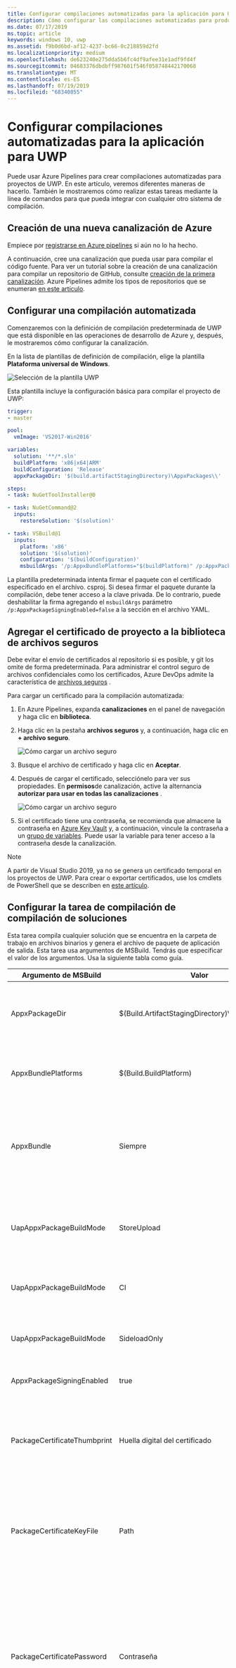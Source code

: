 ```yaml
---
title: Configurar compilaciones automatizadas para la aplicación para UWP
description: Cómo configurar las compilaciones automatizadas para producir paquetes de instalaciones de prueba o paquetes de la Store.
ms.date: 07/17/2019
ms.topic: article
keywords: windows 10, uwp
ms.assetid: f9b0d6bd-af12-4237-bc66-0c218859d2fd
ms.localizationpriority: medium
ms.openlocfilehash: de623240e275dda5b6fc4df9afee31e1adf9fd4f
ms.sourcegitcommit: 04683376dbdbff987601f546f058748442170068
ms.translationtype: MT
ms.contentlocale: es-ES
ms.lasthandoff: 07/19/2019
ms.locfileid: "68340855"
---
```

# <a name="set-up-automated-builds-for-your-uwp-app"></a>Configurar compilaciones automatizadas para la aplicación para UWP

Puede usar Azure Pipelines para crear compilaciones automatizadas para proyectos de UWP. En este artículo, veremos diferentes maneras de hacerlo. También le mostraremos cómo realizar estas tareas mediante la línea de comandos para que pueda integrar con cualquier otro sistema de compilación.

## <a name="create-a-new-azure-pipeline"></a>Creación de una nueva canalización de Azure

Empiece por [registrarse en Azure pipelines](https://docs.microsoft.com/azure/devops/pipelines/get-started/pipelines-sign-up) si aún no lo ha hecho.

A continuación, cree una canalización que pueda usar para compilar el código fuente. Para ver un tutorial sobre la creación de una canalización para compilar un repositorio de GitHub, consulte [creación de la primera canalización](https://docs.microsoft.com/azure/devops/pipelines/get-started-yaml). Azure Pipelines admite los tipos de repositorios que se enumeran [en este artículo](https://docs.microsoft.com/azure/devops/pipelines/repos).

## <a name="set-up-an-automated-build"></a>Configurar una compilación automatizada

Comenzaremos con la definición de compilación predeterminada de UWP que está disponible en las operaciones de desarrollo de Azure y, después, le mostraremos cómo configurar la canalización.

En la lista de plantillas de definición de compilación, elige la plantilla **Plataforma universal de Windows**.

![Selección de la plantilla UWP](images/select-yaml-template.png)

Esta plantilla incluye la configuración básica para compilar el proyecto de UWP:

```yml
trigger:
- master

pool:
  vmImage: 'VS2017-Win2016'

variables:
  solution: '**/*.sln'
  buildPlatform: 'x86|x64|ARM'
  buildConfiguration: 'Release'
  appxPackageDir: '$(build.artifactStagingDirectory)\AppxPackages\\'

steps:
- task: NuGetToolInstaller@0

- task: NuGetCommand@2
  inputs:
    restoreSolution: '$(solution)'

- task: VSBuild@1
  inputs:
    platform: 'x86'
    solution: '$(solution)'
    configuration: '$(buildConfiguration)'
    msbuildArgs: '/p:AppxBundlePlatforms="$(buildPlatform)" /p:AppxPackageDir="$(appxPackageDir)" /p:AppxBundle=Always /p:UapAppxPackageBuildMode=StoreUpload'

```

La plantilla predeterminada intenta firmar el paquete con el certificado especificado en el archivo. csproj. Si desea firmar el paquete durante la compilación, debe tener acceso a la clave privada. De lo contrario, puede deshabilitar la firma agregando el `msbuildArgs` parámetro `/p:AppxPackageSigningEnabled=false` a la sección en el archivo YAML.

## <a name="add-your-project-certificate-to-the-secure-files-library"></a>Agregar el certificado de proyecto a la biblioteca de archivos seguros

Debe evitar el envío de certificados al repositorio si es posible, y git los omite de forma predeterminada. Para administrar el control seguro de archivos confidenciales como los certificados, Azure DevOps admite la característica de [archivos seguros](https://docs.microsoft.com/azure/devops/pipelines/library/secure-files?view=azure-devops) .

Para cargar un certificado para la compilación automatizada:

1. En Azure Pipelines, expanda **canalizaciones** en el panel de navegación y haga clic en **biblioteca**.
2. Haga clic en la pestaña **archivos seguros** y, a continuación, haga clic en **+ archivo seguro**.

    ![Cómo cargar un archivo seguro](images/secure-file1.png)

3. Busque el archivo de certificado y haga clic en **Aceptar**.
4. Después de cargar el certificado, selecciónelo para ver sus propiedades. En **permisos**de canalización, active la alternancia **autorizar para usar en todas las canalizaciones** .

    ![Cómo cargar un archivo seguro](images/secure-file2.png)

5. Si el certificado tiene una contraseña, se recomienda que almacene la contraseña en [Azure Key Vault](https://docs.microsoft.com/azure/key-vault/about-keys-secrets-and-certificates) y, a continuación, vincule la contraseña a un [grupo de variables](https://docs.microsoft.com/azure/devops/pipelines/library/variable-groups). Puede usar la variable para tener acceso a la contraseña desde la canalización.

> [!NOTE]
> A partir de Visual Studio 2019, ya no se genera un certificado temporal en los proyectos de UWP. Para crear o exportar certificados, use los cmdlets de PowerShell que se describen en [este artículo](create-certificate-package-signing.md).

## <a name="configure-the-build-solution-build-task"></a>Configurar la tarea de compilación de compilación de soluciones

Esta tarea compila cualquier solución que se encuentra en la carpeta de trabajo en archivos binarios y genera el archivo de paquete de aplicación de salida. Esta tarea usa argumentos de MSBuild. Tendrás que especificar el valor de los argumentos. Usa la siguiente tabla como guía.

|**Argumento de MSBuild**|**Valor**|**Descripción**|
|--------------------|---------|---------------|
| AppxPackageDir | $(Build.ArtifactStagingDirectory)\AppxPackages | Define la carpeta en la que almacenar los artefactos generados. |
| AppxBundlePlatforms | $(Build.BuildPlatform) | Permite definir las plataformas que se van a incluir en la agrupación. |
| AppxBundle | Siempre | Crea un archivo. msixbundle/. appxbundle con los archivos. msix/. appx para la plataforma especificada. |
| UapAppxPackageBuildMode | StoreUpload | Genera el archivo. msixupload/. appxupload y la carpeta **_Test** para la instalación de prueba. |
| UapAppxPackageBuildMode | CI | Genera el archivo. msixupload/. appxupload únicamente. |
| UapAppxPackageBuildMode | SideloadOnly | Genera la carpeta **_Test** solo para la instalación de prueba. |
| AppxPackageSigningEnabled | true | Habilita la firma de paquetes. |
| PackageCertificateThumbprint | Huella digital del certificado | Este valor **debe** coincidir con la huella digital del certificado de firma o ser una cadena vacía. |
| PackageCertificateKeyFile | Path | Ruta de acceso al certificado que se va a usar. Esto se recupera de los metadatos de archivo seguros. |
| PackageCertificatePassword | Contraseña | Contraseña del certificado. Se recomienda que almacene la contraseña en [Azure Key Vault](https://docs.microsoft.com/azure/key-vault/about-keys-secrets-and-certificates) y vincule la contraseña al [grupo de variables](https://docs.microsoft.com/azure/devops/pipelines/library/variable-groups). Puede pasar la variable a este argumento. |

### <a name="configure-the-build"></a>Configurar la compilación

Si desea compilar la solución mediante la línea de comandos o con cualquier otro sistema de compilación, ejecute MSBuild con estos argumentos.

```powershell
/p:AppxPackageDir="$(Build.ArtifactStagingDirectory)\AppxPackages\\"
/p:UapAppxPackageBuildMode=StoreUpload
/p:AppxBundlePlatforms="$(Build.BuildPlatform)"
/p:AppxBundle=Always
```

### <a name="configure-package-signing"></a>Configurar la firma de paquetes

Para firmar el paquete MSIX (o APPX), la canalización debe recuperar el certificado de firma. Para ello, agregue una tarea DownloadSecureFile antes de la tarea VSBuild.
Esto le proporcionará acceso al certificado de firma a ```signingCert```través de.

```yml
- task: DownloadSecureFile@1
  name: signingCert
  displayName: 'Download CA certificate'
  inputs:
    secureFile: '[Your_Pfx].pfx'
```

A continuación, actualice la tarea VSBuild para que haga referencia al certificado de firma:

```yml
- task: VSBuild@1
  inputs:
    platform: 'x86'
    solution: '$(solution)'
    configuration: '$(buildConfiguration)'
    msbuildArgs: '/p:AppxBundlePlatforms="$(buildPlatform)" 
                  /p:AppxPackageDir="$(appxPackageDir)" 
                  /p:AppxBundle=Always 
                  /p:UapAppxPackageBuildMode=StoreUpload 
                  /p:AppxPackageSigningEnabled=true
                  /p:PackageCertificateThumbprint="" 
                  /p:PackageCertificateKeyFile="$(signingCert.secureFilePath)"'
```

> [!NOTE]
> El argumento PackageCertificateThumbprint se establece intencionadamente en una cadena vacía como precaución. Si la huella digital está establecida en el proyecto pero no coincide con el certificado de firma, se producirá un error en `Certificate does not match supplied signing thumbprint`la compilación:.

### <a name="review-parameters"></a>Revisar parámetros

Los parámetros definidos con la `$()` sintaxis son variables definidas en la definición de compilación y cambiarán en otros sistemas de compilación.

![variables predeterminadas](images/building-screen5.png)

Para ver todas las variables predefinidas, vea [variables de compilación](https://docs.microsoft.com/azure/devops/pipelines/build/variables)predefinidas.

## <a name="configure-the-publish-build-artifacts-task"></a>Configurar la tarea publicar artefactos de compilación

La canalización de UWP predeterminada no guarda los artefactos generados. Para agregar las capacidades de publicación a la definición de YAML, agregue las siguientes tareas.

```yml
- task: CopyFiles@2
  displayName: 'Copy Files to: $(build.artifactstagingdirectory)'
  inputs:
    SourceFolder: '$(system.defaultworkingdirectory)'
    Contents: '**\bin\$(BuildConfiguration)\**'
    TargetFolder: '$(build.artifactstagingdirectory)'

- task: PublishBuildArtifacts@1
  displayName: 'Publish Artifact: drop'
  inputs:
    PathtoPublish: '$(build.artifactstagingdirectory)'
```

Puede ver los artefactos generados en la  opción artefactos de la página resultados de la compilación.

![artefactos](images/building-screen6.png)

Dado que hemos establecido el `UapAppxPackageBuildMode` argumento en `StoreUpload`, la carpeta artefactos incluye el paquete para enviarlo al almacén (. msixupload/. appxupload). Tenga en cuenta que también puede enviar un paquetes de aplicación normal (. msix/. appx) o un lote de aplicaciones (. msixbundle/. appxbundle/) al almacén. Para este artículo, usaremos el archivo .appxupload.

## <a name="address-bundle-errors"></a>Errores de agrupación de direcciones

Si agrega más de un proyecto de UWP a la solución y, a continuación, intenta crear un paquete, es posible que reciba un error similar al siguiente.

  `MakeAppx(0,0): Error : Error info: error 80080204: The package with file name "AppOne.UnitTests_0.1.2595.0_x86.appx" and package full name "8ef641d1-4557-4e33-957f-6895b122f1e6_0.1.2595.0_x86__scrj5wvaadcy6" is not valid in the bundle because it has a different package family name than other packages in the bundle`

Este error aparece porque en el nivel de la solución, no está claro qué aplicación debería aparecer en el lote. Para resolver este problema, abra cada archivo de proyecto y agregue las propiedades siguientes al final del primer `<PropertyGroup>` elemento.

|**Proyecto**|**Propiedades**|
|-------|----------|
|Aplicación|`<AppxBundle>Always</AppxBundle>`|
|UnitTests|`<AppxBundle>Never</AppxBundle>`|

A continuación, quite `AppxBundle` el argumento de MSBuild del paso de compilación.

## <a name="related-topics"></a>Temas relacionados

- [Compilar la aplicación .NET para Windows](https://docs.microsoft.com/vsts/build-release/get-started/dot-net)
- [Empaquetar aplicaciones para UWP](https://docs.microsoft.com/windows/uwp/packaging/packaging-uwp-apps)
- [Transferir localmente aplicaciones de LOB en Windows 10](https://docs.microsoft.com/windows/deploy/sideload-apps-in-windows-10)
- [Crear un certificado para la firma de paquetes](https://docs.microsoft.com/windows/uwp/packaging/create-certificate-package-signing)
